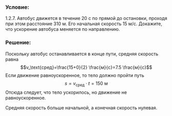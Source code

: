 ###  Условие: 

$1.2.7.$ Автобус движется в течение $20$ с по прямой до остановки, проходя при этом расстояние $310$ м. Его начальная скорость $15$ м/с. Докажите, что ускорение автобуса меняется по направлению. 

###  Решение: 

Поскольку автобус останавливается в конце пути, средняя скорость равна $$v_\text{сред}=\frac{15+0}{2} \frac{м}{с}=7.5 \frac{м}{с}$$ 
Если движение равноускоренное, то тело должно пройти путь $$s = v_\text{сред}\cdot t=150\text{ м}$$ Отсюда следует, что тело ускорилось, но движение не равноускоренное. 

Средняя скорость больше начальной, а конечная скорость нулевая. 

  

